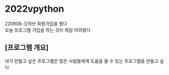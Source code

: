 # 2022vpython
220608-깃허브 회원가입을 했다  
오늘 프로그램 가입을 하는 것이 제일 어려웠다
## [프로그램 개요]
내가 만들고 싶은 프로그램은 많은 사람들에게 도움을 줄 수 있는 프로그램을 만들고 싶다
